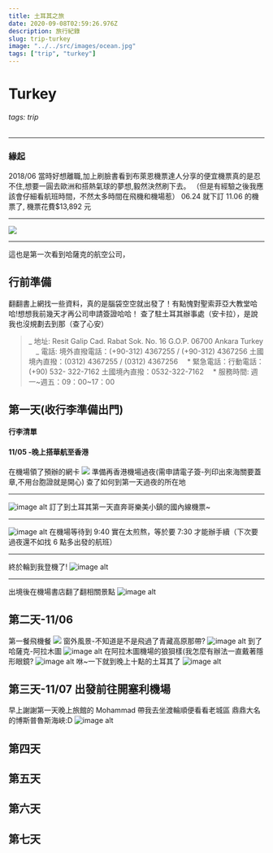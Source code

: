 ```yaml
---
title: 土耳其之旅
date: 2020-09-08T02:59:26.976Z
description: 旅行紀錄
slug: trip-turkey
image: "../../src/images/ocean.jpg"
tags: ["trip", "turkey"]
---
```


# Turkey

###### tags: trip

---

### 緣起

2018/06 當時好想離職,加上刷臉書看到布萊恩機票達人分享的便宜機票真的是忍不住,想要一圓去歐洲和搭熱氣球的夢想,毅然決然刷下去。
（但是有經驗之後我應該會仔細看航班時間，不然太多時間在飛機和機場惹）
06.24 就下訂 11.06 的機票了,
機票花費\$13,892 元

---

![](https://i.imgur.com/4IMIYHf.png)

---

這也是第一次看到哈薩克的航空公司，

## 行前準備

翻翻書上網找一些資料，真的是腦袋空空就出發了！有點愧對聖索菲亞大教堂哈哈!想想我前幾天才再公司申請簽證哈哈！
查了駐土耳其辦事處（安卡拉），是說我也沒規劃去到那（查了心安）

> _ 地址: Resit Galip Cad. Rabat Sok. No. 16 G.O.P. 06700 Ankara Turkey
> 　_ 電話: 境外直撥電話：(+90-312) 4367255 / (+90-312) 4367256 土國境內直撥：(0312) 4367255 / (0312) 4367256
> 　* 緊急電話：行動電話：(+90) 532- 322-7162 土國境內直撥：0532-322-7162
> 　* 服務時間: 週一~週五：09：00\~17：00

## 第一天(收行李準備出門)

#### 行李清單

#### 11/05 -晚上搭華航至香港

在機場領了預辦的網卡
![](https://lh3.googleusercontent.com/HCUOKgAZxyzH8b_OpL8EL6DMpu4zTTL8mZylFnPtO6KZnUS4dw9lAzN0fieiFt4O-yzBqBj9G2c6c14fzF-8ehW7J7txdH-Uc0NG6a76MTt8iAMrV4-DoEYskHmK6wik9WJ0WagQs0A-u1IM32u2i63K5bE4LANsf0_KMjVED5XEXOFpFCYw8lkOlrukP6_Spj9mhH_a5U81GgXMUCJhuvfbvBTFH1UPwLaVjX5DAqqy_j-I8xzfge4FBu0qDtoJFGEKuyprbksCed4nJQajtZ_i0F6DnCitkPTJBIHAE7ZuzmknYazF02XnZXf6HV81514R7WEGrE9Fc9fo9D4Usx3UdazFJqIugT-H2nHGeTpBQLADuwBrKL5g1gXa6aJ033tD5t1FwgKfb094S5qA9Sk56FdQ-fstMa0CK9zNd40_G3d_huDIXBPeXXbNl_xnuiRmDRyXYmcDPTngjeqKfwcokANVAYa4I50mq8xLT5G9j_oL-GQmuyDR0HEWAOtj1b6wzqTB7RoldGKNfxtDCI9dYF5QMQiU9voa5ZSrThyJK8dzKYNLemdLdEkt7m6fgJEQUM2n01XXBiRlFcbJc0aiH7v_f4qvXoaN-g8tG5xxgsYmICle6khenTGEn7Hp3CUDP6OHMvzoqbgyqf6Vt9nwznTMpK4oxcrQfnq995voBe7VHFpAdm_CxuRtPpc=w678-h903-no?authuser=0)
準備再香港機場過夜(需申請電子簽-列印出來海關要蓋章,不用台胞證就是開心)
查了如何到第一天過夜的所在地

---

![image alt](https://lh3.googleusercontent.com/yNorypSn7xpZH4HBtD5zAARN8AadlG2LNRo3WbB5iMieVRV4ECQuh5M90ZFsFmEeToRrmP3k2NlaAv-mO3HNpYp5Fu88KS12DejeVeQefTUsDheKkLFglJ65L6BrYLKUucUmWdY5ILtuwn9JFPQ4brLL4qCLO9NAtsA6Yu8oyf9AsdlS48Xh9dkmdt0oRUJAEGLta5SWy7uSWPscIpO9CaYiaeq7nlXj17EJs8bC_fug3NCcY9gbrqcXeOVdQOs7Qbpwvug90BhnyBgjti8MG7drGiWveCSMzn-k-mZMTE3QO332BTYD6Lcb7P_djVn31HCJJmuF56bqbxo0JzvWFsn_u8fWQyoL9ATOmlvtUOKlMKyZz7u_SXP_zqUBGf182EzrJIcu-zwUus67niVOc1l2jHnT6fvjVuNxIJ0DYJ_KarPxFu_WoqdLrSm_Slv8pD4dmyy5gcWRQqbJhmm1CoqPdYnAOVaR1zUY2PehozqFoJANKv_G3HUq9N0yGQ3gllrHJPF_jyYofBqT64l08zdmuXvT3AhjsHBXjQxp2mkM-VmWSvqzqoXlAU7eg3C00mkI-hCxtG0Rus3z1Ql7lTKP3uJOaPfEq1fz9jrQnhYPeuooq_p9xcpK6obqzbZ9g7uXpSQ6KnqBE7EV-cNGcjRBogl6r2NsqeDsFiReii7Tnfyjg5ttHb9hF_5WWU0=w508-h903-no?authuser=0)
訂了到土耳其第一天直奔哥樂美小鎮的國內線機票~

---

![image alt](https://lh3.googleusercontent.com/_-w8vlBxQpYLssjnuIWNKFxrky1lkM5pR1M1nEG6mRzKJ6ZrJ_kzewysVugTCXsnRZ4EXNromK7dC4b0hcxp68stQLhOPAUdVoWnx7iEIVYKYU1NyK7b0ZWVkLWbhoMA5EXNbsTqCxs_ja_h4NzzUqXTKr-rZt6Ax2ZULCaRRNjdVBtcML2X_dJMhmIfyANeXh6PaTk-UKmGlefHAHFc6HTaGr-J9pe7zfpeKoUuNR9NU85TJ67g1OG0bY2vrYlZrrBw8em1KJkuVZE9dji5Uw_S3iGvJcEoU3zLjPV_qZv2ZOxUh-nX4qrwKGIbxakPOAwbhGxM2gpMjXP82rdydSKCcabmcXE5RHfY9v09NXJxlJyQQ2bn6S82SeInZ2DLDbU_vh6IRCWRvSbo6zmA2tkqUI_hatrqgs4M5AoPUoUwnso-wRtxus7BYGEqRpX76C9K_g97wB0d7sXnMo6o5bmwy8vhDb-SD9Iqw3I5aG84NxFAJB0psAW1aXBTtmNZfVLbm-DEZTqy_FEq06_fAtjVvzqLmesiI5OcnLwynu2tker5RbHbyZyQbP97LeSBXURscAtime-6Pr5f2EHtaq0MXlhoWfIe4qvOatzpYUfdyZxp3cdsAo5KMgfP98IPQJtfUx0kuhkZQKUdClH9KX1CccbEZB3lftD9V3-cNuYiXC88h8eQosGrAI7GsCk=w508-h903-no?authuser=0)
在機場等待到 9:40 實在太煎熬，等於要 7:30 才能辦手續（下次要過夜還不如找 6 點多出發的航班）

---

終於輪到我登機了!
![image alt](https://lh3.googleusercontent.com/gKFpK0om_krkzN7nNtiFG_KVOyQOlxF5mN03819FIHyBBgwznAhJuGAK9fvGIyPSAQntG7U5d3y-QeMJI-5W-K-7f3SuAfe3f_bGy43VGZQgioNWny8MUApizonskJWPJJLOrKG4QwS6Srr7B1-NPX9h_a9ltJWfDaYtAZAFV46vCeGvK9_1DaH8yirdpEY6UZDXtbb-n_hoeDKwGh0UuCEJhJBYnc4UHgwAVv80ul3199UHJOQoV1vGBWk5_uEjvqqYDLgk45MWt9lszuefDbVYv6UiGJNmMJPrNAB-Xs_lrLw5dSstpDJHZBPr8COIwBBVUtslqKZphZ5fu-mJf0veN9VO3Ld8L4yXLfAr_8y5QUevTT-YUC99NKFxtmXnl1Yodz1fK9udcRCcS2I9F6PSnu8LvqNqeHsjiiiTq4BIdmpsai6hZu0DVILTc1sNM0vN63Dt9MkvBQ7ZqzATF-YzkqYQYjhV5AeLw5nwD94aSNEe3ggo28K7h9ZO6u3wLuhzXj8x5jqjkisXrnLp6ThJta0ImtrpA-ApXMX39NBbTufsfAzCzPr-XAhmEh-3XHjYV4KyNpE-ot-gsJRcRJcN2ZEXW4ejxYvZybkv39zf5IVE6gAAUrvZkw0123RRin_G4lp59tNLxTVN_KkPgmBLDLQd6cQTljb02TiGBRr5K5CI9xzGn6axd5aAQTM=w993-h745-no?authuser=0)

---

出境後在機場書店翻了翻相關景點
![image alt](https://lh3.googleusercontent.com/vLxUw9Osgtwfu0_zcy101diTj4w-bQCeYS8Lt2A6L4-4PHwQ-d4WjnCmzQS8ucJUn1UMLTpVOgHD9ry5BmrZ_sB1BL8cFxvzZVrbUINChBfbiPfMt978NgyKrDiEsLYf-Qjgsg01tCQOeF2ULXUADQcwlWkdToWpruMuHpgg6Gkv-eBS_OmgittF-Jks9xgcAXtmfuP2qawmMUv4TRnuLTu7mrxizLLHkl3omn-DL2cRdNLCKSWNEhRUa6rV9uXtDaPjR__vafUjoGQBlcyI-ZFt3z0o-tLBYOAPm6MEDHcmePyL1PtFNXZwZXEeJJJAzFQdsvSkRr1Xr07Rvy96Ef8gObcplxyJLYYHYGwm9Om3R1_13b4GvoHaeCUmSNnAoZ8u6fWQIdLYsoVy8x8bC-F5Ydel1KK7_Zbn0J_23ho0x73WNOI-LQmlP5W_VCLBPnDoTIOSZXheRCrWUkGBRP9zRPPjV-hMxi54bhoMPNFUaDxDkq4rQ9oiAEhRTIPv58oOXbkcDqfwFvdhPAnAD9okuDjkixPzHCT4mCjc8gzYfpCz0ZuzvfGNnvdYw6Pfjt8dwTNSaLLRUBf3XJoYwGmwBz1c4GQXdwX1hv7n3VrdAUM0wgNWrL5InpcNaHstTs7hQmvH6rNTApl1_Le5RlUeAALQ3UaanWyA8f4VFuFnlQq09b2mR64VmGz6Bw8=w678-h903-no?authuser=0)

## 第二天-11/06

第一餐飛機餐
![](https://lh3.googleusercontent.com/ZrgLvzGmOweiddtVjKGSWrLyt8k3PSZ2QUMrE68kGabYQiIMyeNz17NiLtY3nMjW5P50JaJyQO9QY2gCXf8L8JoPTHEWp4PsgXR8Rr7yq0u77dQwqCW4Pwu-vLx8SQvDR0s818V3Xc-b_M6A8tXeyspwvNP9VvMYwG6JPf0wSCnLYIwJqF0FcpOlPbWmHLRyiNwxqWsXtKgLylFAvPwti0oydBBb3p-69Zu1nICi8yHgjxT61-v1qWHyMQXt5O5n7UuH1Q2DS0OCzpkb7zLZ7SmlU8YyIkDBj1LC76oZyCqufeF_7d4HxtosB-k-5V4xjmDF6v0P8vEodWiGN3BHYlUALnmOV8W9DqQiLinn1bHpLrTEDvXmHfEP3kxdT4PblxrnZ1aHJI3kiTqUu93r4vH0eqnI5UweXSY7mZda0WD9Run8e7vs1yYJgKt74P3xVk_6AW03WV3t-WSlMEh8JhfJ8K20y67w1uZ9bbsQFk-hqnEIXbwGvi3gsVVadZm8IEfQI91YG3eES2_SvU0xDkZeCdS4WWh-JQ-BfITZC5Dvh271i6PKQnIrFo5jy2soYlXEkBYGtzTmwcBEaEBGs_DlfWIqMyWRwnLu8d5H5Fvq9DyOA2r49DGh8J3eW95IjJYFl4MtWVAgJXxEXVL8H2U6qMLaat4kJoHVVrpi8xmqqV88b2-5vv__BOswXNg=w993-h745-no?authuser=0)
窗外風景-不知道是不是飛過了青藏高原那帶?
![image alt](https://lh3.googleusercontent.com/fk1jqtnBnzjr3WNDwpl-z4LTYX_97YAMgsEwZByjp1k8iHPsIQJVsq5E4RH_PHDQjkkn6XIcAZu8ooBDeM2oIWYTECzyXjcdhnrKNFrGwZ5F2nHcqHF4bqhOWhSx-1ZDP6z_N-tbaHsCg0N7jjTC3mHoWCIfhp-EYK-yirdU5z3k14EcmUzaXOXPoXO1hT-6gXDxNTQ40i2xQTkXF3mrk2fwc_CBoL6RXOjNy_Yz9VpDj0mAkTrHWrnQO4EKk1ttI30hehURHhDEE5hWp4qvrWQLSOZLD0TvHSckUlxtnIGdHJdt4RYOvmqmbgrUon_l_KBxWZ4Xt16-2sW7I4jVaimgsVyO99g1S3guVILiWXB4ewYU37RyzgL6LkNpiPMWazm_RNPbgLtNYVTnjLlpFlkYMk0Bq5gBDNo51OKigMh0gHCpZARa6PeB-MoU8slgahdvV9O06hSnJC9FLekpQGlSlPmlSYn5CocdyCQdGS8v_ElpwvtfBxPrEZ36tU7WjDmZeJnhKKKG3M_oweLJBBmUZzfYnhpIN6YtN-eIwoGnbcPD_ODpvxbBPjOyPG8ZI6x1fpZlMB5VrTDcLVI1jVU1ygYZd2rZFKJ1TE772mIA1eoUxBeb0YpOftwBYd5wDu5DDJbqK4JIA2A9w6_GHKXkeUGgi_SjlefNBK9YlT6-hzPxD6BNxkOgHVwHBkQ=w678-h903-no?authuser=0)
到了哈薩克-阿拉木圖
![image alt](https://lh3.googleusercontent.com/XaDNYPipVgG-6kf2rL9RSIvSe9LKzcnSFZdlt-94gwnaYuE3ug9ELOrlAOqTh8pKYK9drI6JsDaafEIu1Q4kvGpB2EihxFPUmcVWrGsu9rLa_8KJOOe1FSHeQ4Qp8patkRnOL9oQ1AUBtPOdeaBVs7FVOrhPT1-GRB-Ptq0mvOZBXh06Fv3mZHQUMQI-c6dt6hylYTr6WmYc3yU9PMDUkp1SIOwjkw9N4hWzZxFmisEv9io7wRLX3HLY7tO7hJLloQ6UrypZgiuaJiUWnsWPYDhz-xrJH_7kv1oTvGAYAJFMN_xsInn5w4jAWMhYlx04xyvJmWSGZHbMVtaG6oNRNP2NDn0RYz1xHJTij_XSdQW0DG8Ttc3V6iADUDrBlDxLkj8hLVup0BMzBJQNroJV4esofY2O8RCtW4ihngr9Ko4XksRJjQPvo41bZinYxjVnj7tJgfsvcPK3y2MUYGQvPxaQ5BbD5z5H4tTFe8MwnW1brqzYTM_gCNB8j-hvPaoLBNCZQN_2CjSIoG9lJb7lTbqDxS371SIFDn3GC6pSMwIx0gxvxqe3Blc19Jrq25IY63iUA6f4k8K-RqdFQ_LoTQXchu2Fun9yF6SjFkgbgGmtBI6m3AopMAZdxcJoCsxxzdfZy8tBayTjcmv8XjoMdnRCx9V_6vZmYjig-Fi6YW4Xw9MphcpGoEY_x6VG7uk=w678-h903-no?authuser=0)
在阿拉木圖機場的狼狽樣(我怎麼有辦法一直戴著隱形眼鏡?
![image alt](https://lh3.googleusercontent.com/WMwkpuapt5khnE4PYQdcFHi-uAKkSq6VtnMlZJwb_yhXG19_ESu5gZuCJN1U1XNvRJM2EWuqkl0EsvbE-3SYcv_DwHTZpCz9xFOQnueMwd2Km8syFA-zbkSKgrg0nip67yZhnYtscuVuqsqs2jMNkX5cuAcIuiUmoaUrc9QS33it1FpECmR7lF0ydfLnhPuc1nO_CXPrxDCW2TMPKUO-tJoTli8JZuX5S-iROn0xznnui5Au93DdNX-gVotfNN7UahJVdSXLDMutpDKBflv1p2EPiVBGCD4kBBy49hRN2YFQt8VzfXbs9YUGkRbRgRbWfDBzbgsT1CTmS5VNS1c_OVmTLiR0AJBNBDVclLZoFw1tI_Iek6qkMD01A1EP_pyYjSpelPmQzJRP8Ky4WPr4cZwPdF70JR2h6L9TH9RKdIatossy8cMFrEPhSjucj2pgZQy_6f1ilGpALO-U7UVOnenDd7mAa-ep0BC5ADVY9IZl0RWTcOlV1WP7Pae9HGTa4tdvhS39UUaMlzQo0zH9hFcEL7fTigpRqq2f5s3LCMv2q5fj5-uejIgLjwzRQFSrITx0m94gvJaQc3-MIJm8lkGAHcCkTXZ8d_eZdd2rZKowIRchubWRJXrzDqooxaFInNi8de0Pr8iZHIirlLTdi5DRE_Rf7oKHuuTOA3AQIhu3eA6FRQMOsYTD6ho3Dwg=w352-h468-no?authuser=0)
咻~一下就到晚上十點的土耳其了
![image alt](https://lh3.googleusercontent.com/_R7cS60ikpSdNkqk6vN6lZJeoIWcO4diAsoBErbarD3quIQDACsYjSpegNr3EQ-GcWaImlqHzW2rADb6J7w_eTC6C-qUio0QGhdMkqy6LO2sILvnS5rB3eTTS69O9tH4MBzJULIiBccoyYe3fBybqshxliba6ZLcum2GxOQUU5G8v4JZMdTQYiAFL_KZ0KRAHlCL6p-Kb994RDLVgMAG-fqcV8qkpReLYgvR0V0o3AXAdrTD_LoLBuU3UQvs8e-mLMpJrCPTaxiSnezrT6GCMstB9Dhu5ngw7wLc4jga5kjVgC-FC7VgYjffluU19tBKtmCK6f97nXaaEMA8zsuw0O7z4Y20HKE9Houh1YFuVHndPsK97q8dCsEwkLRY_Z6jo7XzkTkjwz3u7pFN3cHfaqRoLKvu5uFrXZ4n1nrP-Pl1HSROPxGOIE2XeC8l7HHdRe8Qg1QU9ofyrtD0LOHNhAJ70nYVDu0HEskmrRqmXxd1UT_GnhjnoYwiRdO6M2fCUcMhq2pFPGYO1yDkHy93dzMLT_4q0tatljOsf0eUVyC25634_ucEakWTxJGcnjpA6FVXwSfj9iWY_8hg10-c3Pj0k4ApwdiiDD05fad1aNB9lgj41iefjsd-_HrN-BBk1b3uZRhsPgmLNNyjgdusCmmBxXFkTV21DsiALkrkjFaFxiYK_kmxCBdzXUQNPbM=w352-h468-no?authuser=0)

## 第三天-11/07 出發前往開塞利機場

早上謝謝第一天晚上旅館的 Mohammad 帶我去坐渡輪順便看看老城區
鼎鼎大名的博斯普魯斯海峽:D
![image alt](https://lh3.googleusercontent.com/XU6AKIiklVsHFOdAgyiIcmgP17wvbWdDWSROTRbQ6pxlwkGNMKIRZFyuvSZc_B6lMFLq_UQOItx3GaxmQNGKnGdExdggQ8Z1VicXAkyQFf8aZ1nY2AIiaKIy6iZ2pwGcT101jZtbafG66dB-1ChxYAx05kTwpIns3DKyt8TmVLKKG7p2ahOLCA1hVNhNIQq176sdonvWb_FqsAHSwpZqYkkdCpV-AXTVzCwY4Z9zymyHALxvwrztQBS1w_5-eyeubHE4fotzvMs3Ylm8fUQsgz_xOGfovRfCgBRejt1z6WSe3aO6i6aFdwege2QblNaf_6KIXYoL994xKMY559BvXNCuLkQxT2yGJgQj_e_aQ1HqQLMqx5xFj5mrJW3iUtKPOh_5AASJ0c_VeaQCgihRRx9RRTbu8k5KG4hZDZjOp4cLQhk3K3S1IHGfrSzfwKiJLSRd0bjGzjsV_0OtGYp3t_Gfi5XtUZ-1AJSo0GebBCx4uuAp5f0d3kJId4_cR3I9h7e1r81bAPsmOjVR6eY6sE_cog42a6QikfG_Xoxjf5GCMsgOrz08KwHcNFMYDO_44zko1gs-aZK5NbE4QA_LMF2ExLBi4P1WQDGKhHwFlqyaswU2e3c4LB0KO2zgFT_C75da0H_Dw0GRkE2uN5TTgJjsoRcNWQQ5cA7BdOC3CsngHsDfLsPRVhTu2MZlBp12CkWyYCza=s648-w648-h487-no?authuser=0)

## 第四天

## 第五天

## 第六天

## 第七天
